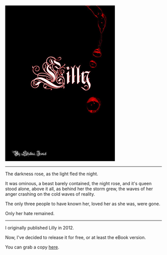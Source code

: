 ![Lilly](/lilly.jpg)

---

The darkness rose, as the light fled the night.

It was ominous, a beast barely contained, the night rose, and it's queen stood alone, above it all, as behind her the storm grew, the waves of her anger crashing on the cold waves of reality.

The only three people to have known her, loved her as she was, were gone.

Only her hate remained.

---

I originally published Lilly in 2012.

Now, I've decided to release it for free, or at least the eBook version.

You can grab a copy [here](https://shakna.keybase.pub/Lilly.epub).
